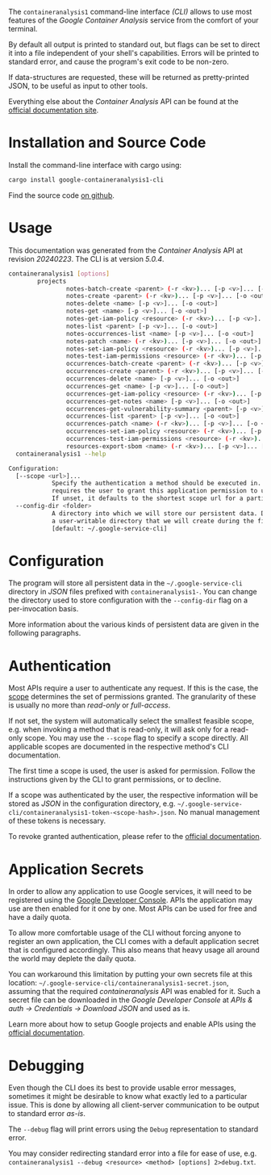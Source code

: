 <!---
DO NOT EDIT !
This file was generated automatically from 'src/generator/templates/cli/README.md.mako'
DO NOT EDIT !
-->
The `containeranalysis1` command-line interface *(CLI)* allows to use most features of the *Google Container Analysis* service from the comfort of your terminal.

By default all output is printed to standard out, but flags can be set to direct it into a file independent of your shell's
capabilities. Errors will be printed to standard error, and cause the program's exit code to be non-zero.

If data-structures are requested, these will be returned as pretty-printed JSON, to be useful as input to other tools.

Everything else about the *Container Analysis* API can be found at the
[official documentation site](https://cloud.google.com/container-analysis/api/reference/rest/).

# Installation and Source Code

Install the command-line interface with cargo using:

```bash
cargo install google-containeranalysis1-cli
```

Find the source code [on github](https://github.com/Byron/google-apis-rs/tree/main/gen/containeranalysis1-cli).

# Usage

This documentation was generated from the *Container Analysis* API at revision *20240223*. The CLI is at version *5.0.4*.

```bash
containeranalysis1 [options]
        projects
                notes-batch-create <parent> (-r <kv>)... [-p <v>]... [-o <out>]
                notes-create <parent> (-r <kv>)... [-p <v>]... [-o <out>]
                notes-delete <name> [-p <v>]... [-o <out>]
                notes-get <name> [-p <v>]... [-o <out>]
                notes-get-iam-policy <resource> (-r <kv>)... [-p <v>]... [-o <out>]
                notes-list <parent> [-p <v>]... [-o <out>]
                notes-occurrences-list <name> [-p <v>]... [-o <out>]
                notes-patch <name> (-r <kv>)... [-p <v>]... [-o <out>]
                notes-set-iam-policy <resource> (-r <kv>)... [-p <v>]... [-o <out>]
                notes-test-iam-permissions <resource> (-r <kv>)... [-p <v>]... [-o <out>]
                occurrences-batch-create <parent> (-r <kv>)... [-p <v>]... [-o <out>]
                occurrences-create <parent> (-r <kv>)... [-p <v>]... [-o <out>]
                occurrences-delete <name> [-p <v>]... [-o <out>]
                occurrences-get <name> [-p <v>]... [-o <out>]
                occurrences-get-iam-policy <resource> (-r <kv>)... [-p <v>]... [-o <out>]
                occurrences-get-notes <name> [-p <v>]... [-o <out>]
                occurrences-get-vulnerability-summary <parent> [-p <v>]... [-o <out>]
                occurrences-list <parent> [-p <v>]... [-o <out>]
                occurrences-patch <name> (-r <kv>)... [-p <v>]... [-o <out>]
                occurrences-set-iam-policy <resource> (-r <kv>)... [-p <v>]... [-o <out>]
                occurrences-test-iam-permissions <resource> (-r <kv>)... [-p <v>]... [-o <out>]
                resources-export-sbom <name> (-r <kv>)... [-p <v>]... [-o <out>]
  containeranalysis1 --help

Configuration:
  [--scope <url>]...
            Specify the authentication a method should be executed in. Each scope
            requires the user to grant this application permission to use it.
            If unset, it defaults to the shortest scope url for a particular method.
  --config-dir <folder>
            A directory into which we will store our persistent data. Defaults to
            a user-writable directory that we will create during the first invocation.
            [default: ~/.google-service-cli]

```

# Configuration

The program will store all persistent data in the `~/.google-service-cli` directory in *JSON* files prefixed with `containeranalysis1-`.  You can change the directory used to store configuration with the `--config-dir` flag on a per-invocation basis.

More information about the various kinds of persistent data are given in the following paragraphs.

# Authentication

Most APIs require a user to authenticate any request. If this is the case, the [scope][scopes] determines the 
set of permissions granted. The granularity of these is usually no more than *read-only* or *full-access*.

If not set, the system will automatically select the smallest feasible scope, e.g. when invoking a
method that is read-only, it will ask only for a read-only scope. 
You may use the `--scope` flag to specify a scope directly. 
All applicable scopes are documented in the respective method's CLI documentation.

The first time a scope is used, the user is asked for permission. Follow the instructions given 
by the CLI to grant permissions, or to decline.

If a scope was authenticated by the user, the respective information will be stored as *JSON* in the configuration
directory, e.g. `~/.google-service-cli/containeranalysis1-token-<scope-hash>.json`. No manual management of these tokens
is necessary.

To revoke granted authentication, please refer to the [official documentation][revoke-access].

# Application Secrets

In order to allow any application to use Google services, it will need to be registered using the 
[Google Developer Console][google-dev-console]. APIs the application may use are then enabled for it
one by one. Most APIs can be used for free and have a daily quota.

To allow more comfortable usage of the CLI without forcing anyone to register an own application, the CLI
comes with a default application secret that is configured accordingly. This also means that heavy usage
all around the world may deplete the daily quota.

You can workaround this limitation by putting your own secrets file at this location: 
`~/.google-service-cli/containeranalysis1-secret.json`, assuming that the required *containeranalysis* API 
was enabled for it. Such a secret file can be downloaded in the *Google Developer Console* at 
*APIs & auth -> Credentials -> Download JSON* and used as is.

Learn more about how to setup Google projects and enable APIs using the [official documentation][google-project-new].


# Debugging

Even though the CLI does its best to provide usable error messages, sometimes it might be desirable to know
what exactly led to a particular issue. This is done by allowing all client-server communication to be 
output to standard error *as-is*.

The `--debug` flag will print errors using the `Debug` representation to standard error.

You may consider redirecting standard error into a file for ease of use, e.g. `containeranalysis1 --debug <resource> <method> [options] 2>debug.txt`.


[scopes]: https://developers.google.com/+/api/oauth#scopes
[revoke-access]: http://webapps.stackexchange.com/a/30849
[google-dev-console]: https://console.developers.google.com/
[google-project-new]: https://developers.google.com/console/help/new/
